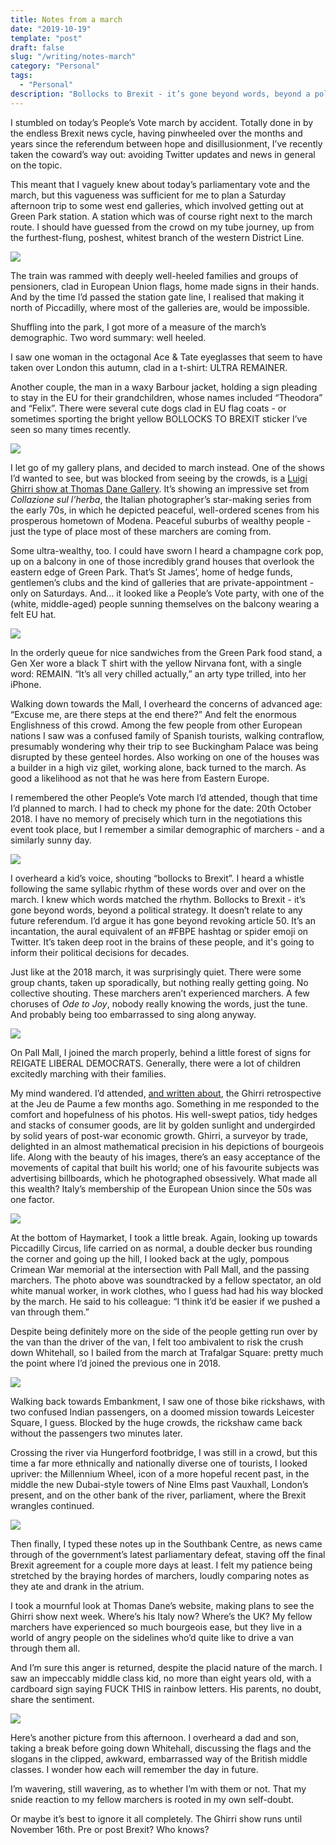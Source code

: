 ```yaml
---
title: Notes from a march
date: "2019-10-19"
template: "post"
draft: false
slug: "/writing/notes-march" 
category: "Personal"
tags:
  - "Personal"
description: "Bollocks to Brexit - it’s gone beyond words, beyond a political strategy. It doesn’t relate to any future referendum. I’d argue it has gone beyond revoking article 50. It’s an incantation, and it's taken deep root in the minds of these people."
---
```


I stumbled on today’s People’s Vote march by accident. Totally done in by the endless Brexit news cycle, having pinwheeled over the months and years since the referendum between hope and disillusionment, I’ve recently taken the coward’s way out: avoiding Twitter updates and news in general on the topic.

This meant that I vaguely knew about today’s parliamentary vote and the march, but this vagueness was sufficient for me to plan a Saturday afternoon trip to some west end galleries, which involved getting out at Green Park station. A station which was of course right next to the march route. I should have guessed from the crowd on my tube journey, up from the furthest-flung, poshest, whitest branch of the western District Line. 

![](/media/notes-march-1.JPG)

The train was rammed with deeply well-heeled families and groups of pensioners, clad in European Union flags, home made signs in their hands. And by the time I’d passed the station gate line, I realised that making it north of Piccadilly, where most of the galleries are, would be impossible.

Shuffling into the park, I got more of a measure of the march’s demographic. Two word summary: well heeled.

I saw one woman in the octagonal Ace & Tate eyeglasses that seem to have taken over London this autumn, clad in a t-shirt: ULTRA REMAINER. 

Another couple, the man in a waxy Barbour jacket, holding a sign pleading to stay in the EU for their grandchildren, whose names included “Theodora” and “Felix”. There were several cute dogs clad in EU flag coats - or sometimes sporting the bright yellow BOLLOCKS TO BREXIT sticker I’ve seen so many times recently.

![](/media/notes-march-2.jpg)

I let go of my gallery plans, and decided to march instead. One of the shows I’d wanted to see, but was blocked from seeing by the crowds, is a [Luigi Ghirri show at Thomas Dane Gallery](https://www.thomasdanegallery.com/usr/documents/exhibitions/press_release_url/222/luigi-ghirri-_-_.pdf). It’s showing an impressive set from *Collazione sul l’herba*, the Italian photographer’s star-making series from the early 70s, in which he depicted peaceful, well-ordered scenes from his prosperous hometown of Modena. Peaceful suburbs of wealthy people - just the type of place most of these marchers are coming from.

Some ultra-wealthy, too. I could have sworn I heard a champagne cork pop, up on a balcony in one of those incredibly grand houses that overlook the eastern edge of Green Park. That’s St James’, home of hedge funds, gentlemen’s clubs and the kind of galleries that are private-appointment -only on Saturdays. And… it looked like a People’s Vote party, with one of the (white, middle-aged) people sunning themselves on the balcony wearing a felt EU hat.

![](/media/notes-march-3.jpg)

In the orderly queue for nice sandwiches from the Green Park food stand, a Gen Xer wore a black T shirt with the yellow Nirvana font, with a single word: REMAIN. “It’s all very chilled actually,” an arty type trilled, into her iPhone.

Walking down towards the Mall, I overheard the concerns of advanced age: “Excuse me, are there steps at the end there?” And felt the enormous Englishness of this crowd.  Among the few people from other European nations I saw was a confused family of Spanish tourists, walking contraflow, presumably wondering why their trip to see Buckingham Palace was being disrupted by these genteel hordes. Also working on one of the houses was a builder in a high viz gilet, working alone, back turned to the march. As good a likelihood as not that he was here from Eastern Europe.

I remembered the other People’s Vote march I’d attended, though that time I’d planned to march. I had to check my phone for the date: 20th October 2018. I have no memory of precisely which turn in the negotiations this event took place, but I remember a similar demographic of marchers - and a similarly sunny day.

![](/media/notes-march-4.jpg)

I overheard a kid’s voice, shouting “bollocks to Brexit”. I heard a whistle following the same syllabic rhythm of these words over and over on the march. I knew which words matched the rhythm. Bollocks to Brexit - it’s gone beyond words, beyond a political strategy. It doesn’t relate to any future referendum. I’d argue it has gone beyond revoking article 50. It’s an incantation, the aural equivalent of an #FBPE hashtag or spider emoji on Twitter. It’s taken deep root in the brains of these people, and it's going to inform their political decisions for decades.

Just like at the 2018 march, it was surprisingly quiet. There were some group chants, taken up sporadically, but nothing really getting going. No collective shouting. These marchers aren’t experienced marchers. A few choruses of *Ode to Joy*, nobody really knowing the words, just the tune. And probably being too embarrassed to sing along anyway.

![](/media/notes-march-5.jpg)

On Pall Mall, I joined the march properly, behind a little forest of signs for REIGATE LIBERAL DEMOCRATS.   Generally, there were a lot of children excitedly marching with their families.

My mind wandered. I’d attended, [and written about](http://artangled.com/2019/03/24/ghirri-paume/), the Ghirri retrospective at the Jeu de Paume a few months ago. Something in me responded to the comfort and hopefulness of his photos. His well-swept patios, tidy hedges and stacks of consumer goods, are lit by golden sunlight and undergirded by solid years of post-war economic growth. Ghirri, a surveyor by trade, delighted in an almost mathematical precision in his depictions of bourgeois life. Along with the beauty of his images, there’s an easy acceptance of the movements of capital that built his world; one of his favourite subjects was advertising billboards, which he photographed obsessively. What made all this wealth? Italy’s membership of the European Union since the 50s was one factor.

![](/media/notes-march-6.jpg)

At the bottom of Haymarket, I took a little break. Again, looking up towards Piccadilly Circus, life carried on as normal, a double decker bus rounding the corner and going up the hill, I looked back at the ugly, pompous Crimean War memorial at the intersection with Pall Mall, and the passing marchers. The photo above was soundtracked by a fellow spectator, an old white manual worker, in work clothes, who I guess had had his way blocked by the march. He said to his colleague: “I think it’d be easier if we pushed a van through them.”

Despite being definitely more on the side of the people getting run over by the van than the driver of the van, I felt too ambivalent to risk the crush down Whitehall, so I bailed from the march at Trafalgar Square: pretty much the point where I’d joined the previous one in 2018.

![](/media/notes-march-7.jpg)

Walking back towards Embankment, I saw one of those bike rickshaws, with two confused Indian passengers, on a doomed mission towards Leicester Square, I guess. Blocked by the huge crowds, the rickshaw came back without the passengers two minutes later.

Crossing the river via Hungerford footbridge, I was still in a crowd, but this time a far more ethnically and nationally diverse one of tourists, I looked upriver: the Millennium Wheel, icon of a more hopeful recent past, in the middle the new Dubai-style towers of Nine Elms past Vauxhall, London’s present, and on the other bank of the river, parliament, where the Brexit wrangles continued.

![](/media/notes-march-8.jpg)

Then finally, I typed these notes up in the Southbank Centre, as news came through of the government’s latest parliamentary defeat, staving off the final Brexit agreement for a couple more days at least. I felt my patience being stretched by the braying hordes of marchers, loudly comparing notes as they ate and drank in the atrium.

I took a mournful look at Thomas Dane’s website, making plans to see the Ghirri show next week. Where’s his Italy now? Where’s the UK? My fellow marchers have experienced so much bourgeois ease, but they live in a world of angry people on the sidelines who’d quite like to drive a van through them all.

And I’m sure this anger is returned, despite the placid nature of the march. I saw an impeccably middle class kid, no more than eight years old, with a cardboard sign saying FUCK THIS in rainbow letters. His parents, no doubt, share the sentiment.

![](/media/notes-march-9.jpg)

Here’s another picture from this afternoon. I overheard a dad and son, taking a break before going down Whitehall, discussing the flags and the slogans in the clipped, awkward, embarrassed way of the British middle classes. I wonder how each will remember the day in future.

I’m wavering, still wavering, as to whether I’m with them or not. That my snide reaction to my fellow marchers is rooted in my own self-doubt.

Or maybe it’s best to ignore it all completely. The Ghirri show runs until November 16th. Pre or post Brexit? Who knows?
